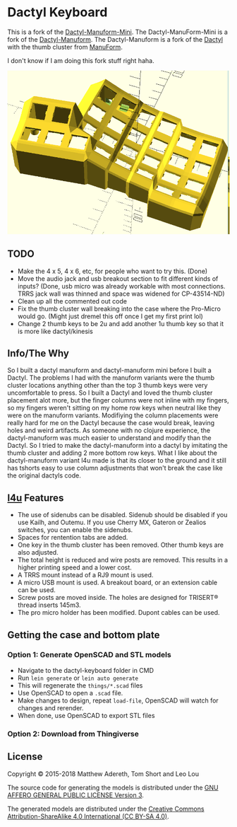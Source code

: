 # Dactyl Keyboard

This is a fork of the [Dactyl-Manuform-Mini](https://github.com/l4u/dactyl-manuform-mini-keyboard). The Dactyl-ManuForm-Mini is a fork of the [Dactyl-Manuform](https://github.com/tshort/dactyl-keyboard). The Dactyl-Manuform is a fork of the [Dactyl](https://github.com/adereth/dactyl-keyboard) with the thumb cluster from [ManuForm](https://github.com/jeffgran/ManuForm).

I don't know if I am doing this fork stuff right haha.

![Dactyl variant](guide/Mint-dactyl.PNG)

## TODO

- Make the 4 x 5, 4 x 6, etc, for people who want to try this. (Done)
- Move the audio jack and usb breakout section to fit different kinds of inputs? (Done, usb micro was already workable with most connections. TRRS jack wall was thinned and space was widened for CP-43514-ND)
- Clean up all the commented out code
- Fix the thumb cluster wall breaking into the case where the Pro-Micro would go. (Might just dremel this off once I get my first print lol)
- Change 2 thumb keys to be 2u and add another 1u thumb key so that it is more like dactyl/kinesis

## Info/The Why

So I built a dactyl manuform and dactyl-manuform mini before I built a Dactyl. The problems I had with the manuform variants were the thumb cluster locations anything other than the top 3 thumb keys were very uncomfortable to press. So I built a Dactyl and loved the thumb cluster placement alot more, but the finger columns were not inline with my fingers, so my fingers weren't sitting on my home row keys when neutral like they were on the manuform variants. Modifiying the column placements were really hard for me on the Dactyl because the case would break, leaving holes and weird artifacts. As someone with no clojure experience, the dactyl-manuform was much easier to understand and modify than the Dactyl. So I tried to make the dactyl-manuform into a dactyl by imitating the thumb cluster and adding 2 more bottom row keys. What I like about the dactyl-manuform variant l4u made is that its closer to the ground and it still has tshorts easy to use column adjustments that won't break the case like the original dactyls code.

## [l4u](https://github.com/l4u/dactyl-manuform-mini-keyboard) Features

- The use of sidenubs can be disabled. Sidenub should be disabled if you use Kailh, and Outemu. If you use Cherry MX, Gateron or Zealios switches, you can enable the sidenubs.
- Spaces for rentention tabs are added.
- One key in the thumb cluster has been removed. Other thumb keys are also adjusted.
- The total height is reduced and wire posts are removed. This results in a
  higher printing speed and a lower cost.
- A TRRS mount instead of a RJ9 mount is used.
- A micro USB mount is used. A breakout board, or an extension cable can be used.
- Screw posts are moved inside. The holes are designed for TRISERT® thread inserts 145m3.
- The pro micro holder has been modified. Dupont cables can be used.

## Getting the case and bottom plate

### Option 1: Generate OpenSCAD and STL models
* Navigate to the dactyl-keyboard folder in CMD
* Run `lein generate` or `lein auto generate`
* This will regenerate the `things/*.scad` files
* Use OpenSCAD to open a `.scad` file.
* Make changes to design, repeat `load-file`, OpenSCAD will watch for changes and rerender.
* When done, use OpenSCAD to export STL files

### Option 2: Download from Thingiverse


## License

Copyright © 2015-2018 Matthew Adereth, Tom Short and Leo Lou

The source code for generating the models is distributed under the [GNU AFFERO GENERAL PUBLIC LICENSE Version 3](LICENSE).

The generated models are distributed under the [Creative Commons Attribution-ShareAlike 4.0 International (CC BY-SA 4.0)](LICENSE-models).
